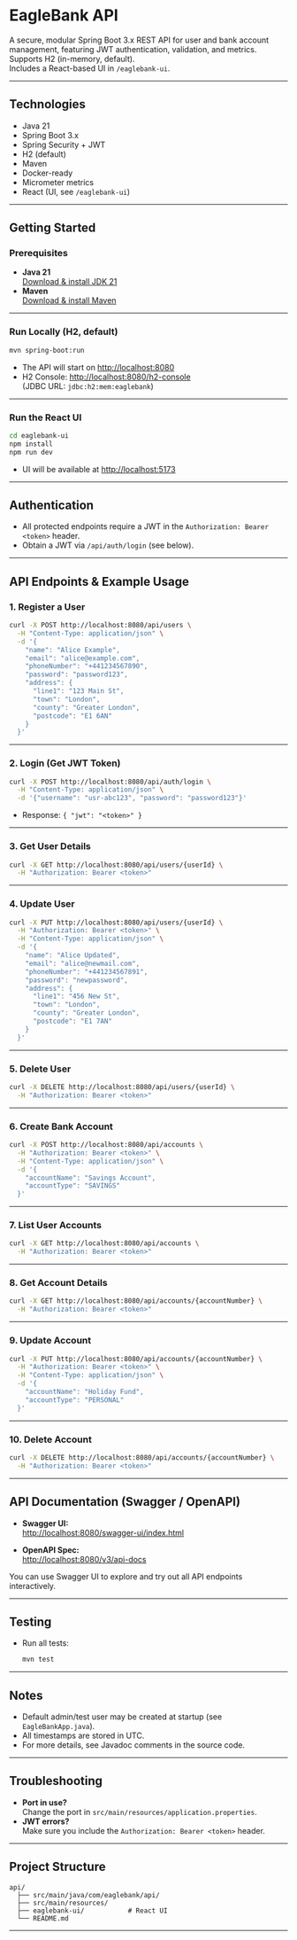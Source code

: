 # EagleBank API

A secure, modular Spring Boot 3.x REST API for user and bank account management, featuring JWT authentication, validation, and metrics.  
Supports H2 (in-memory, default).  
Includes a React-based UI in `/eaglebank-ui`.

---

## Technologies

- Java 21
- Spring Boot 3.x
- Spring Security + JWT
- H2 (default)
- Maven
- Docker-ready
- Micrometer metrics
- React (UI, see `/eaglebank-ui`)

---

## Getting Started

### Prerequisites

- **Java 21**  
  [Download & install JDK 21](https://adoptium.net/temurin/releases/?version=21)
- **Maven**  
  [Download & install Maven](https://maven.apache.org/install.html)

---

### Run Locally (H2, default)

```bash
mvn spring-boot:run
```

- The API will start on [http://localhost:8080](http://localhost:8080)
- H2 Console: [http://localhost:8080/h2-console](http://localhost:8080/h2-console)  
  (JDBC URL: `jdbc:h2:mem:eaglebank`)

---

### Run the React UI

```bash
cd eaglebank-ui
npm install
npm run dev
```
- UI will be available at [http://localhost:5173](http://localhost:5173)

---

## Authentication

- All protected endpoints require a JWT in the `Authorization: Bearer <token>` header.
- Obtain a JWT via `/api/auth/login` (see below).

---

## API Endpoints & Example Usage

### 1. **Register a User**

```bash
curl -X POST http://localhost:8080/api/users \
  -H "Content-Type: application/json" \
  -d '{
    "name": "Alice Example",
    "email": "alice@example.com",
    "phoneNumber": "+441234567890",
    "password": "password123",
    "address": {
      "line1": "123 Main St",
      "town": "London",
      "county": "Greater London",
      "postcode": "E1 6AN"
    }
  }'
```

---

### 2. **Login (Get JWT Token)**

```bash
curl -X POST http://localhost:8080/api/auth/login \
  -H "Content-Type: application/json" \
  -d '{"username": "usr-abc123", "password": "password123"}'
```
- Response: `{ "jwt": "<token>" }`

---

### 3. **Get User Details**

```bash
curl -X GET http://localhost:8080/api/users/{userId} \
  -H "Authorization: Bearer <token>"
```

---

### 4. **Update User**

```bash
curl -X PUT http://localhost:8080/api/users/{userId} \
  -H "Authorization: Bearer <token>" \
  -H "Content-Type: application/json" \
  -d '{
    "name": "Alice Updated",
    "email": "alice@newmail.com",
    "phoneNumber": "+441234567891",
    "password": "newpassword",
    "address": {
      "line1": "456 New St",
      "town": "London",
      "county": "Greater London",
      "postcode": "E1 7AN"
    }
  }'
```

---

### 5. **Delete User**

```bash
curl -X DELETE http://localhost:8080/api/users/{userId} \
  -H "Authorization: Bearer <token>"
```

---

### 6. **Create Bank Account**

```bash
curl -X POST http://localhost:8080/api/accounts \
  -H "Authorization: Bearer <token>" \
  -H "Content-Type: application/json" \
  -d '{
    "accountName": "Savings Account",
    "accountType": "SAVINGS"
  }'
```

---

### 7. **List User Accounts**

```bash
curl -X GET http://localhost:8080/api/accounts \
  -H "Authorization: Bearer <token>"
```

---

### 8. **Get Account Details**

```bash
curl -X GET http://localhost:8080/api/accounts/{accountNumber} \
  -H "Authorization: Bearer <token>"
```

---

### 9. **Update Account**

```bash
curl -X PUT http://localhost:8080/api/accounts/{accountNumber} \
  -H "Authorization: Bearer <token>" \
  -H "Content-Type: application/json" \
  -d '{
    "accountName": "Holiday Fund",
    "accountType": "PERSONAL"
  }'
```

---

### 10. **Delete Account**

```bash
curl -X DELETE http://localhost:8080/api/accounts/{accountNumber} \
  -H "Authorization: Bearer <token>"
```

---

## API Documentation (Swagger / OpenAPI)

- **Swagger UI:**  
  [http://localhost:8080/swagger-ui/index.html](http://localhost:8080/swagger-ui/index.html)

- **OpenAPI Spec:**  
  [http://localhost:8080/v3/api-docs](http://localhost:8080/v3/api-docs)

You can use Swagger UI to explore and try out all API endpoints interactively.

---

## Testing

- Run all tests:
  ```bash
  mvn test
  ```

---

## Notes

- Default admin/test user may be created at startup (see `EagleBankApp.java`).
- All timestamps are stored in UTC.
- For more details, see Javadoc comments in the source code.

---

## Troubleshooting

- **Port in use?**  
  Change the port in `src/main/resources/application.properties`.
- **JWT errors?**  
  Make sure you include the `Authorization: Bearer <token>` header.

---

## Project Structure

```
api/
  ├── src/main/java/com/eaglebank/api/
  ├── src/main/resources/
  ├── eaglebank-ui/           # React UI
  └── README.md
```

---